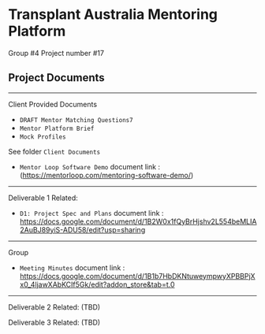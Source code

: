 # Transplant Australia Mentoring Platform
Group #4 Project number #17




Project Documents
----------------------------------------------------------------------------------------------------------------------------------------------------------------
----------------------------------------------------------------------------------------------------------------------------------------------------------------

Client Provided Documents

- `DRAFT Mentor Matching Questions7` 
- `Mentor Platform Brief` 
- `Mock Profiles`

See folder `Client Documents`


- `Mentor Loop Software Demo` document link : (https://mentorloop.com/mentoring-software-demo/)


----------------------------------------------------------------------------------------------------------------------------------------------------------------

Deliverable 1 Related:

- `D1: Project Spec and Plans` document link : https://docs.google.com/document/d/1B2W0x1fQyBrHjshv2L554beMLIA2AuBJ89yiS-ADU58/edit?usp=sharing



----------------------------------------------------------------------------------------------------------------------------------------------------------------

Group 

- `Meeting Minutes` document link : https://docs.google.com/document/d/1B1b7HbDKNtuweympwyXPBBPjXx0_4ljawXAbKCIf5Gk/edit?addon_store&tab=t.0




----------------------------------------------------------------------------------------------------------------------------------------------------------------



Deliverable 2 Related: (TBD)

Deliverable 3 Related: (TBD)


